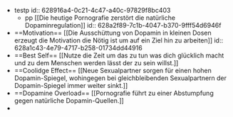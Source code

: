 - testp
  id:: 628916a4-0c21-4c47-a40c-97829f8bc403
	- pp [[Die heutige Pornografie zerstört die natürliche Dopaminregulation]]
	  id:: 628a2f89-7c1b-4047-b370-9fff54d6946f
- ==Motivation== [[Die Ausschüttung von Dopamin in kleinen Dosen erzeugt die Motivation die Nötig ist um auf ein Ziel hin zu arbeiten]]
  id:: 628a1c43-4e79-4717-b258-01734dd44916
- ==Best Self== [[Nutze die Zeit um das zu tun was dich glücklich macht und zu dem Menschen werden lässt der zu sein willst.]]
- ==Coolidge Effect== [[Neue Sexualpartner sorgen für einen hohen Dopamin-Spiegel, wohingegen bei gleichbleibenden Sexualpartnern der Dopamin-Spiegel immer weiter sinkt.]]
- ==Dopamine Overload== [[Pornografie führt zu einer Abstumpfung gegen natürliche Dopamin-Quellen.]]
-